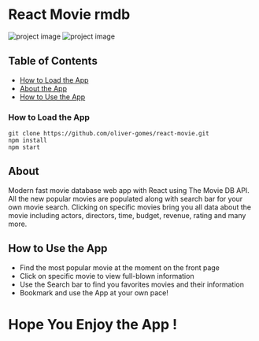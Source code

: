 # React Movie rmdb
![project image](https://oliver-gomes.github.io/images/react-movie.png)
![project image](https://oliver-gomes.github.io/images/github%20images/movie-prev.gif)

## Table of Contents

* [How to Load the App](#howtoloadtheapp)
* [About the App](#about)
* [How to Use the App](#how-to-use-the-app)

### How to Load the App
```
git clone https://github.com/oliver-gomes/react-movie.git
npm install
npm start
```
## About
Modern fast movie database web app with React using The Movie DB API. All the new popular movies are populated along with search bar for your own movie search. Clicking on specific movies bring you all data about the movie including actors, directors, time, budget, revenue, rating and many more.

## How to Use the App

- Find the most popular movie at the moment on the front page
- Click on specific movie to view full-blown information
- Use the Search bar to find you favorites movies and their information
- Bookmark and use the App at your own pace!

# Hope You Enjoy the App !

